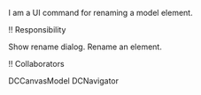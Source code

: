 I am a UI command for renaming a model element.

!! Responsibility

Show rename dialog.
Rename an element.

!! Collaborators

DCCanvasModel
DCNavigator
